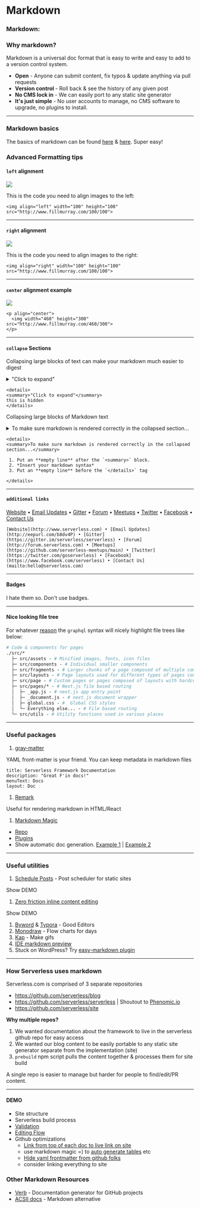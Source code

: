 # Markdown

### Markdown:

### Why markdown?

Markdown is a universal doc format that is easy to write and easy to add to a version control system.

* **Open** - Anyone can submit content, fix typos & update anything via pull requests
* **Version control** - Roll back & see the history of any given post
* **No CMS lock in** - We can easily port to any static site generator
* **It's just simple** - No user accounts to manage, no CMS software to upgrade, no plugins to install.

***

### Markdown basics

The basics of markdown can be found [here](https://guides.github.com/features/mastering-markdown/) & [here](https://daringfireball.net/projects/markdown/). Super easy!

### Advanced Formatting tips

#### `left` alignment

![](http://www.fillmurray.com/100/100)

This is the code you need to align images to the left:

```
<img align="left" width="100" height="100" src="http://www.fillmurray.com/100/100">
```

***

#### `right` alignment

![](http://www.fillmurray.com/100/100)

This is the code you need to align images to the right:

```
<img align="right" width="100" height="100" src="http://www.fillmurray.com/100/100">
```

***

#### `center` alignment example

![](http://www.fillmurray.com/460/300)

```
<p align="center">
  <img width="460" height="300" src="http://www.fillmurray.com/460/300">
</p>
```

***

#### `collapse` Sections

Collapsing large blocks of text can make your markdown much easier to digest

<details>

<summary>"Click to expand"</summary>

this is hidden block

</details>

```
<details>
<summary>"Click to expand"</summary>
this is hidden
</details>
```

Collapsing large blocks of Markdown text

<details>

<summary>To make sure markdown is rendered correctly in the collapsed section...</summary>

1. Put an **empty line** after the `<summary>` block.
2. _Insert your markdown syntax_
3. Put an **empty line** before the `</details>` tag

</details>

```
<details>
<summary>To make sure markdown is rendered correctly in the collapsed section...</summary>

 1. Put an **empty line** after the `<summary>` block.
 2. *Insert your markdown syntax*
 3. Put an **empty line** before the `</details>` tag

</details>
```

***

#### `additional links`

[Website](http://www.serverless.com) • [Email Updates](http://eepurl.com/b8dv4P) • [Gitter](https://gitter.im/serverless/serverless) • [Forum](http://forum.serverless.com) • [Meetups](https://github.com/serverless-meetups/main) • [Twitter](https://twitter.com/goserverless) • [Facebook](https://www.facebook.com/serverless) • [Contact Us](mailto:hello@serverless.com)

```
[Website](http://www.serverless.com) • [Email Updates](http://eepurl.com/b8dv4P) • [Gitter](https://gitter.im/serverless/serverless) • [Forum](http://forum.serverless.com) • [Meetups](https://github.com/serverless-meetups/main) • [Twitter](https://twitter.com/goserverless) • [Facebook](https://www.facebook.com/serverless) • [Contact Us](mailto:hello@serverless.com)
```

***

#### Badges

I hate them so. Don't use badges.

***

#### Nice looking file tree

For whatever [reason](https://twitter.com/alexdotjs/status/1421015442286596100) the `graphql` syntax will nicely highlight file trees like below:

```graphql
# Code & components for pages
./src/*
  ├─ src/assets - # Minified images, fonts, icon files
  ├─ src/components - # Individual smaller components
  ├─ src/fragments - # Larger chunks of a page composed of multiple components
  ├─ src/layouts - # Page layouts used for different types of pages composed of components and fragments
  ├─ src/page - # Custom pages or pages composed of layouts with hardcoded data components, fragments, & layouts
  ├─ src/pages/* - # Next.js file based routing
  │  ├─ _app.js - # next.js app entry point
  │  ├─ _document.js - # next.js document wrapper
  │  ├─ global.css - #  Global CSS styles
  │  └─ Everything else... - # File based routing
  └─ src/utils - # Utility functions used in various places
```

***

### Useful packages

1. [gray-matter](https://www.npmjs.com/package/gray-matter)

YAML front-matter is your friend. You can keep metadata in markdown files

```
title: Serverless Framework Documentation
description: "Great F'in docs!"
menuText: Docs
layout: Doc
```

1. [Remark](https://www.npmjs.com/package/remark)

Useful for rendering markdown in HTML/React

1. [Markdown Magic](https://github.com/DavidWells/markdown-magic)

* [Repo](https://github.com/DavidWells/markdown-magic)
* [Plugins](https://github.com/DavidWells/markdown-magic#plugins)
* Show automatic doc generation. [Example 1](https://github.com/DavidWells/markdown-magic/blob/master/examples/generate-readme.js#L15-L23) | [Example 2](https://github.com/serverless/examples/blob/master/generate-readme.js#L71-L87)

***

### Useful utilities

1. [Schedule Posts](https://github.com/serverless/post-scheduler) - Post scheduler for static sites

Show DEMO

1. [Zero friction inline content editing](https://jekyll-anon.surge.sh/gods/2015/02/18/vesta.html)

Show DEMO

1. [Byword](https://bywordapp.com) & [Typora](https://typora.io) - Good Editors
2. [Monodraw](https://monodraw.helftone.com) - Flow charts for days
3. [Kap](https://getkap.co) - Make gifs
4. [IDE markdown preview](https://atom.io/packages/markdown-preview)
5. Stuck on WordPress? Try [easy-markdown plugin](https://github.com/DavidWells/easy-markdown)

***

### How Serverless uses markdown

Serverless.com is comprised of 3 separate repositories

* https://github.com/serverless/blog
* https://github.com/serverless/serverless | Shoutout to [Phenomic.io](https://phenomic.io)
* https://github.com/serverless/site

**Why multiple repos?**

1. We wanted documentation about the framework to live in the serverless github repo for easy access
2. We wanted our blog content to be easily portable to any static site generator separate from the implementation (site)
3. `prebuild` npm script pulls the content together & processes them for site build

A single repo is easier to manage but harder for people to find/edit/PR content.

***

#### DEMO

* Site structure
* Serverless build process
* [Validation](https://github.com/serverless/blog/blob/master/.travis.yml#L10)
* [Editing Flow](https://serverless.com/framework/docs/providers/aws/cli-reference/deploy/)
* Github optimizations
  * [Link from top of each doc to live link on site](https://github.com/serverless/serverless/blob/master/docs/providers/aws/events/schedule.md)
  * use markdown magic =) to [auto generate tables](https://github.com/serverless/examples) etc
  * [Hide yaml frontmatter from github folks](https://github.com/serverless/serverless/blame/master/docs/providers/aws/events/schedule.md#L1-L7)
  * consider linking everything to site

### Other Markdown Resources

* [Verb](https://www.npmjs.com/package/verb) - Documentation generator for GitHub projects
* [ACSII docs](http://asciidoctor.org) - Markdown alternative

